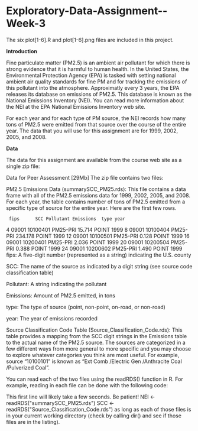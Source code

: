 # Exploratory-Data-Assignment--Week-3

The six plot[1-6].R and plot[1-6].png files are included in this project.

**Introduction**

Fine particulate matter (PM2.5) is an ambient air pollutant for which there is strong evidence that it is harmful to human health. In the United States, the Environmental Protection Agency (EPA) is tasked with setting national ambient air quality standards for fine PM and for tracking the emissions of this pollutant into the atmosphere. Approximatly every 3 years, the EPA releases its database on emissions of PM2.5. This database is known as the National Emissions Inventory (NEI). You can read more information about the NEI at the EPA National Emissions Inventory web site.

For each year and for each type of PM source, the NEI records how many tons of PM2.5 were emitted from that source over the course of the entire year. The data that you will use for this assignment are for 1999, 2002, 2005, and 2008.

**Data**

The data for this assignment are available from the course web site as a single zip file:

Data for Peer Assessment [29Mb]
The zip file contains two files:

PM2.5 Emissions Data (summarySCC_PM25.rds): This file contains a data frame with all of the PM2.5 emissions data for 1999, 2002, 2005, and 2008. For each year, the table contains number of tons of PM2.5 emitted from a specific type of source for the entire year. Here are the first few rows.

     fips      SCC Pollutant Emissions  type year
 4  09001 10100401  PM25-PRI    15.714 POINT 1999
 8  09001 10100404  PM25-PRI   234.178 POINT 1999
 12 09001 10100501  PM25-PRI     0.128 POINT 1999
 16 09001 10200401  PM25-PRI     2.036 POINT 1999
 20 09001 10200504  PM25-PRI     0.388 POINT 1999
 24 09001 10200602  PM25-PRI     1.490 POINT 1999
fips: A five-digit number (represented as a string) indicating the U.S. county

SCC: The name of the source as indicated by a digit string (see source code classification table)

Pollutant: A string indicating the pollutant

Emissions: Amount of PM2.5 emitted, in tons

type: The type of source (point, non-point, on-road, or non-road)

year: The year of emissions recorded

Source Classification Code Table (Source_Classification_Code.rds): This table provides a mapping from the SCC digit strings in the Emissions table to the actual name of the PM2.5 source. The sources are categorized in a few different ways from more general to more specific and you may choose to explore whatever categories you think are most useful. For example, source “10100101” is known as “Ext Comb /Electric Gen /Anthracite Coal /Pulverized Coal”.

You can read each of the two files using the readRDS() function in R. For example, reading in each file can be done with the following code:

 This first line will likely take a few seconds. Be patient!
NEI <- readRDS("summarySCC_PM25.rds")
SCC <- readRDS("Source_Classification_Code.rds")
as long as each of those files is in your current working directory (check by calling dir() and see if those files are in the listing).
